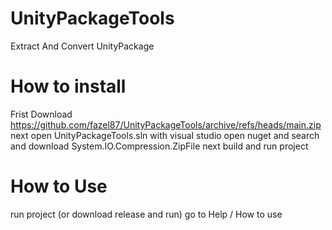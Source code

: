# UnityPackageTools
Extract And Convert UnityPackage

# How to install
Frist Download https://github.com/fazel87/UnityPackageTools/archive/refs/heads/main.zip
next open UnityPackageTools.sln with visual studio
open nuget and search and download System.IO.Compression.ZipFile
next build and run project

# How to Use
run project (or download release and run)
go to Help / How to use
